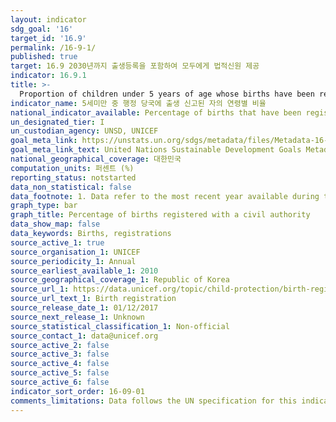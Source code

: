 ```yaml
---
layout: indicator
sdg_goal: '16'
target_id: '16.9'
permalink: /16-9-1/
published: true
target: 16.9 2030년까지 출생등록을 포함하여 모두에게 법적신원 제공
indicator: 16.9.1
title: >-
  Proportion of children under 5 years of age whose births have been registered with a civil authority, by age
indicator_name: 5세미만 중 행정 당국에 출생 신고된 자의 연령별 비율
national_indicator_available: Percentage of births that have been registered with a civil authority
un_designated_tier: I
un_custodian_agency: UNSD, UNICEF
goal_meta_link: https://unstats.un.org/sdgs/metadata/files/Metadata-16-09-01.pdf
goal_meta_link_text: United Nations Sustainable Development Goals Metadata (PDF 208 KB)
national_geographical_coverage: 대한민국
computation_units: 퍼센트 (%)
reporting_status: notstarted
data_non_statistical: false
data_footnote: 1. Data refer to the most recent year available during the period specified. 2. Estimates of 100% were assumed given that civil registration systems in the UK are complete and all vital events (including births) are registered.
graph_type: bar
graph_title: Percentage of births registered with a civil authority
data_show_map: false
data_keywords: Births, registrations
source_active_1: true
source_organisation_1: UNICEF
source_periodicity_1: Annual
source_earliest_available_1: 2010
source_geographical_coverage_1: Republic of Korea
source_url_1: https://data.unicef.org/topic/child-protection/birth-registration/
source_url_text_1: Birth registration
source_release_date_1: 01/12/2017
source_next_release_1: Unknown
source_statistical_classification_1: Non-official 
source_contact_1: data@unicef.org
source_active_2: false
source_active_3: false
source_active_4: false
source_active_5: false
source_active_6: false
indicator_sort_order: 16-09-01
comments_limitations: Data follows the UN specification for this indicator. This indicator has been identified in collaboration with topic experts.
---
```

